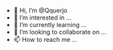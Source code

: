 - 👋 Hi, I’m @Qquerjo
- 👀 I’m interested in ...
- 🌱 I’m currently learning ...
- 💞️ I’m looking to collaborate on ...
- 📫 How to reach me ...

<!---
Qquerjo/Qquerjo is a ✨ special ✨ repository because its `README.md` (this file) appears on your GitHub profile.
You can click the Preview link to take a look at your changes.
--->
